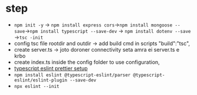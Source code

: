 # step

- `npm init -y` -> `npm install express cors`->`npm install mongoose --save`->`npm install typescript --save-dev` -> `npm install dotenv --save` ->`tsc -init`
- config tsc file rootdir and outdir -> add build cmd in scripts "build":"tsc",
- create server.ts -> joto doroner connectivity seta amra ei server.ts e krbo
- create index.ts inside the config folder to use configuration,
- [typescript eslint prettier setup](https://blog.logrocket.com/linting-typescript-eslint-prettier/)
- `npm install eslint @typescript-eslint/parser @typescript-eslint/eslint-plugin --save-dev`
- `npx eslint --init`
